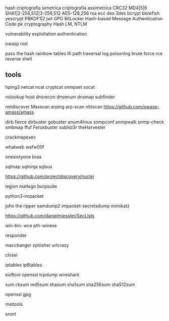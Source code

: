 hash
criptografia simetrica
criptografia assimetrica
CRC32
MD4|5|6
SHA1|2-256,512|3-256,512
AES-128,256
rsa
ecc
des
3des
bcrypt
blowfish
yescrypt
PBKDF1|2
jwt
GPG
BitLocker
Hash-based Message Authentication Code
pk cryptography
Hash LM, NTLM

vulnerability
exploitation
authentication

owasp
nist

pass the hash
rainbow tables
lfi
path traversal
log poisoning
brute force
rce
reverse shell

## tools
hping3
netcat
ncat
cryptcat
snmpset
socat

nslookup
host
dnsrecon
dnsenum
dnsmap
subfinder

netdiscover
Masscan
arping
arp-scan
nbtscan
https://github.com/owasp-amass/amass

dirb
fierce
dirbuster
gobuster
enum4linux
snmpconf
snmpwalk
snmp-check
smbmap
ffuf
Feroxbuster
sublist3r
theHarvester

crackmapexec

whatweb
wafw00f

onesixtyone
braa

sqlmap
sqlninja
sqlsus

https://github.com/projectdiscovery/nuclei

legion
maltego
burpsuite

python3-impacket

john the ripper
samdump2
impacket-secretsdump
mimikatz

https://github.com/danielmiessler/SecLists

win-bin: wce
pth-winexe

responder

macchanger
zphisher
urlcrazy

chisel

iptables
ip6tables


exiftool
openssl
tcpdump
wireshark


sum
cksum
md5sum
shasum
sha1sum
sha256sum
sha512sum

openssl
gpg


msitools


snort